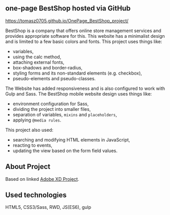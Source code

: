 ## one-page BestShop hosted via GitHub
https://tomasz0705.github.io/OnePage_BestShop_project/

BestShop is a company that offers online store management services and provides appropriate software for this.
This website has a minimalist design and is limited to a few basic colors and fonts.
This project uses things like:
* variables,
* using the calc method,
* attaching external fonts,
* box-shadows and border-radius,
* styling forms and its non-standard elements (e.g. checkbox),
* pseudo-elements and pseudo-classes.

The Website has added responsiveness and is also configured to work with Gulp and Sass.
The BestShop mobile website design uses things like:
* environment configuration for Sass,
* dividing the project into smaller files,
* separation of variables, ```mixins``` and ```placeholders```,
* applying ```@media rules```.

This project also used:
* searching and modifying HTML elements in JavaScript,
* reacting to events,
* updating the view based on the form field values.

## About Project
Based on linked [Adobe XD Project](https://xd.adobe.com/view/31804ad0-5f57-46e0-6edf-a5f54c37078a-47b1/grid).

## Used technologies
HTML5, CSS3/Sass, RWD, JS(ES6), gulp